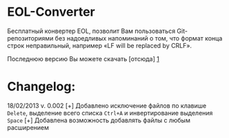 EOL-Converter
=============

Бесплатный конвертер EOL, позволит Вам пользоваться Git-репозиториями без надоедливых напоминаний о том, что формат конца строк неправильный, например «LF will be replaced by CRLF».

Последнюю версию Вы можете скачать [отсюда] [1]

  [1]: http://mobyman.org/eolconvertergui.exe



Changelog:
=============

18/02/2013 v. 0.002
	[+] Добавлено исключение файлов по клавише `Delete`, выделение всего списка `Ctrl+A` и инвертирование выделения `Space`
	[+] Добавлена возможность добавлять файлы с любым расширением

